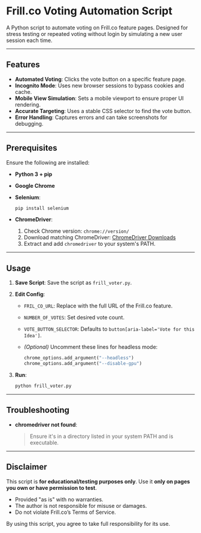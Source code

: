 # Frill.co Voting Automation Script

A Python script to automate voting on Frill.co feature pages. Designed for stress testing or repeated voting without login by simulating a new user session each time.

---

## Features

* **Automated Voting**: Clicks the vote button on a specific feature page.
* **Incognito Mode**: Uses new browser sessions to bypass cookies and cache.
* **Mobile View Simulation**: Sets a mobile viewport to ensure proper UI rendering.
* **Accurate Targeting**: Uses a stable CSS selector to find the vote button.
* **Error Handling**: Captures errors and can take screenshots for debugging.

---

## Prerequisites

Ensure the following are installed:

* **Python 3 + pip**
* **Google Chrome**
* **Selenium**:

  ```bash
  pip install selenium
  ```
* **ChromeDriver**:

  1. Check Chrome version: `chrome://version/`
  2. Download matching ChromeDriver: [ChromeDriver Downloads](https://googlechromelabs.github.io/chrome-for-testing/)
  3. Extract and add `chromedriver` to your system's PATH.

---

## Usage

1. **Save Script**: Save the script as `frill_voter.py`.
2. **Edit Config**:

   * `FRIL_CO_URL`: Replace with the full URL of the Frill.co feature.
   * `NUMBER_OF_VOTES`: Set desired vote count.
   * `VOTE_BUTTON_SELECTOR`: Defaults to `button[aria-label='Vote for this Idea']`.
   * *(Optional)* Uncomment these lines for headless mode:

     ```python
     chrome_options.add_argument("--headless")
     chrome_options.add_argument("--disable-gpu")
     ```
3. **Run**:

   ```bash
   python frill_voter.py
   ```

---

## Troubleshooting

* **chromedriver not found**:

  > Ensure it's in a directory listed in your system PATH and is executable.

---

## Disclaimer

This script is **for educational/testing purposes only**. Use it **only on pages you own or have permission to test**.

* Provided "as is" with no warranties.
* The author is not responsible for misuse or damages.
* Do not violate Frill.co’s Terms of Service.

By using this script, you agree to take full responsibility for its use.
